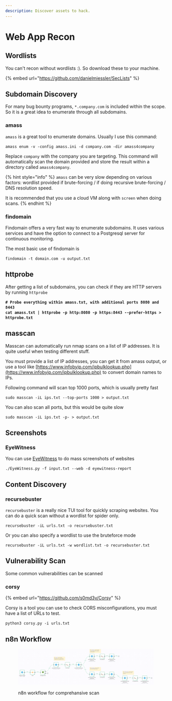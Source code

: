 ```yaml
---
description: Discover assets to hack.
---
```


# Web App Recon

## Wordlists

You can't recon without wordlists :). So download these to your machine.

{% embed url="https://github.com/danielmiessler/SecLists" %}

## Subdomain Discovery

For many bug bounty programs, `*.company.com` is included within the scope. So it is a great idea to enumerate through all subdomains.

### amass

`amass` is a great tool to enumerate domains. Usually I use this command:

```shell
amass enum -v -config amass.ini -d company.com -dir amass4company
```

Replace `company` with the company you are targeting. This command will automatically scan the domain provided and store the result within a directory called `amass4company`.

{% hint style="info" %}
`amass` can be very slow depending on various factors: wordlist provided if brute-forcing / if doing recursive brute-forcing / DNS resolution speed.

It is recommended that you use a cloud VM along with `screen` when doing scans.
{% endhint %}

### findomain

Findomain offers a very fast way to enumerate subdomains. It uses various services and have the option to connect to a Postgresql server for continuous monitoring.

The most basic use of findomain is&#x20;

```shell
findomain -t domain.com -u output.txt
```

## httprobe

After getting a list of subdomains, you can check if they are HTTP servers by running `httprobe`

<pre class="language-shell"><code class="lang-shell"><strong># Probe everything within amass.txt, with additional ports 8080 and 8443
</strong><strong>cat amass.txt | httprobe -p http:8080 -p https:8443 --prefer-https > httprobe.txt
</strong></code></pre>

## masscan

Masscan can automatically run nmap scans on a list of IP addresses. It is quite useful when testing different stuff.

You must provide a list of IP addresses, you can get it from amass output, or use a tool like [https://www.infobyip.com/ipbulklookup.php](https://www.infobyip.com/ipbulklookup.php) to convert domain names to IPs.

Following command will scan top 1000 ports, which is usually pretty fast

```shell
sudo masscan -iL ips.txt --top-ports 1000 > output.txt
```

You can also scan all ports, but this would be quite slow

```shell
sudo masscan -iL ips.txt -p- > output.txt
```

## Screenshots

### EyeWitness

You can use [EyeWitness](https://github.com/FortyNorthSecurity/EyeWitness) to do mass screenshots of websites

```shell
./EyeWitness.py -f input.txt --web -d eyewitness-report
```

## Content Discovery

### recursebuster

`recursebuster` is a really nice TUI tool for quickly scraping websites. You can do a quick scan without a wordlist for spider only.

```shell
recursebuster -iL urls.txt -o recursebuster.txt
```

Or you can also specify a wordlist to use the bruteforce mode

```shell
recursebuster -iL urls.txt -w wordlist.txt -o recursebuster.txt
```

## Vulnerability Scan

Some common vulnerabilities can be scanned

### corsy

{% embed url="https://github.com/s0md3v/Corsy" %}

Corsy is a tool you can use to check CORS misconfigurations, you must have a list of URLs to test.

```shell
python3 corsy.py -i urls.txt
```

## n8n Workflow

<figure><img src="../.gitbook/assets/CleanShot 2023-01-10 at 16.55.27.png" alt=""><figcaption><p>n8n workflow for comprehansive scan</p></figcaption></figure>
